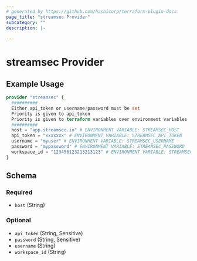 ```yaml
---
# generated by https://github.com/hashicorp/terraform-plugin-docs
page_title: "streamsec Provider"
subcategory: ""
description: |-
  
---
```


# streamsec Provider



## Example Usage

```terraform
provider "streamsec" {
  ##########
  Either api_token or username/password must be set
  Priority is given to api_token
  Priority is given to terraform variables over environment variables
  ##########
  host = "app.streamsec.io" # ENVIRONMENT VARIABLE: STREAMSEC_HOST
  api_token = "xxxxxxx" # ENVIRONMENT VARIABLE: STREAMSEC_API_TOKEN
  username = "myuser" # ENVIRONMENT VARIABLE: STREAMSEC_USERNAME
  password = "mypassword" # ENVIRONMENT VARIABLE: STREAMSEC_PASSWORD
  workspace_id = "123456123213213123" # ENVIRONMENT VARIABLE: STREAMSEC_WORKSPACE_ID
}
```

<!-- schema generated by tfplugindocs -->
## Schema

### Required

- `host` (String)

### Optional

- `api_token` (String, Sensitive)
- `password` (String, Sensitive)
- `username` (String)
- `workspace_id` (String)
